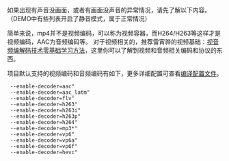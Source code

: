 
如果出现有声音没画面，或者有画面没声音的异常情况，请先了解以下内容。（DEMO中有些列表开启了静音模式，属于正常情况）

简单来说，mp4并不是视频编码，可以称为视频容器，而H264/H263等这样才是视频编码，AAC为音频编码等。
对于视频相关的，推荐雷宵骅的视频基础：[视音频编解码技术零基础学习方法](http://blog.csdn.net/leixiaohua1020/article/details/18893769)，这里你可以了解到视频和音频相关编码和协议的东西。


项目默认支持的视频编码和音频编码有如下，更多详细配置可查看[编译配置文件](https://github.com/CarGuo/GSYVideoPlayer/blob/master/module-lite-hevc.sh)。

```
 --enable-decoder=aac"
 --enable-decoder=aac_latm"
 --enable-decoder=flv"
 --enable-decoder=h263"
 --enable-decoder=h263i"
 --enable-decoder=h263p"
 --enable-decoder=h264"
 --enable-decoder=mp3*"
 --enable-decoder=vp6"
 --enable-decoder=vp6a"
 --enable-decoder=vp6f"
 --enable-decoder=hevc"

```

